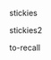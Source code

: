 <p class = "stickies"> stickies</p>
<p class = "stickies2"> stickies2</p>
<span class ="to-recall">to-recall</span>